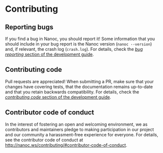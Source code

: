 Contributing
============

Reporting bugs
--------------

If you find a bug in Nanoc, you should report it! Some information that you should include in your bug report is the Nanoc version (`nanoc --version`) and, if relevant, the crash log (`crash.log`). For details, check the [*bug reporting* section of the development guide](http://nanoc.ws/development/#reporting-bugs).

Contributing code
-----------------

Pull requests are appreciated! When submitting a PR, make sure that your changes have covering tests, that the documentation remains up-to-date and that you retain backwards compatibility. For details, check the [*contributing code* section of the development guide](http://nanoc.ws/development/#contributing-code).

Contributor code of conduct
---------------------------

In the interest of fostering an open and welcoming environment, we as contributors and maintainers pledge to making participation in our project and our community a harassment-free experience for everyone. For details, see the contributor code of conduct at http://nanoc.ws/contributing/#contributor-code-of-conduct.

